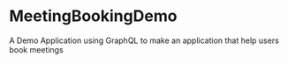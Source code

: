 # MeetingBookingDemo
A Demo Application using GraphQL to make an application that help users book meetings
